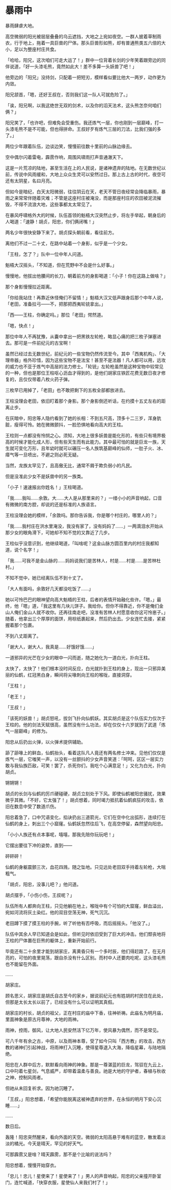 
# 暴雨中

暴雨肆虐大地。

高空微弱的阳光被层层叠叠的乌云遮挡，大地之上宛如夜空。一群人披着草制雨衣，行于地上，拖着一具巨兽的尸体。那头巨兽形如熊，却有普通熊类五六倍的大小，足以为整座村庄共食。

「哈哈，阳兄，这次咱们可走大运了！」群中一位背着长剑的少年笑着跟旁边的同伴说道，「好一头漆毛熊，竟然如此大！差不多算一头妖兽了吧！」

他旁边的「阳兄」没持剑，只配着一把短刃，模样看似要比他大一两岁，动作更为内敛。

阳兄颔首，「嗯，还好王叔在，否则我们这一队人可就危险了。」

「诶，阳兄啊，以我这绝世无双的剑术，以及你的滔天法术，这头熊怎奈何咱们俩？」

阳兄笑了，「也许吧，但难免会受重伤。我还炼气一层，你也刚到一层巅峰，打一头漆毛熊不是不可能，但也得拼命。王叔好歹有炼气三层的刀法，比我们强的多了。」

两位少年跟着队伍，边谈边笑，慢慢前往数十里前的山脉边缘去。 

空中偶尔闪着雷电，霹雳作响，周围风啸雨打声音通澈天下。

这是一片荒凉的陆地，甚至生活在上的人民说，是诸神遗弃的陆地。在无数世纪以前，传说中风雨缓和，大地上众众生灵可以安然过日。那上古上古的时代，夜空可还有太阴星，名曰月亮。

但如今是暗纪，白天太阳微弱，往往阴云在天，老天不管日夜经常会降临暴雨，暴雨之来常常伴随着灾难；不管是这座村庄被淹没，而是那座村庄的农田被泥流摧毁，不得不流浪大地，这些事都太太常见了。

在暴风呼啸格外大的时候，队伍首领的魁梧大汉突然止步，将左手举起，朝身后的人喝道：「速静！胡贞，阳忠，你们俩闭嘴！」

两名少年很快安静下来了。胡贞探头朝前看，看往前方。

离他们不过一二十丈，在路中站着一个身影，似乎是一个少女。

「王柱，怎了？」队中一位中年人问道。

魁梧大汉摇头，「不知道，但在荒野中不会是什么好事。」

慢慢地，他拔出他腰间的长刀，朝着前方的身影喝道：「小子！你在这路上做啥？」

那个身影慢慢拉近距离。

「你给我站住！再靠近休怪俺们不留情！」魁梧大汉又低声跟身后那个中年人说，「老田，准备拉弓——不，把那把西夷轮铳拿出。」

「西——王柱，你确定吗。」那位「老田」愕然道。

「嗯，快点！」

那位中年人不再犹豫，从囊中拿出一把黑铁左轮枪，略显心痛的把三枚子弹塞进去。那可是一件前纪元的古宝啊！

虽然已经过去无数世纪，前纪元的一些宝物仍然传流至今。其中「西夷机构」、「大理帝器」格外珍惜，因为这些宝物不是法宝！甚至不是法器！凡人都可以用，远攻的威力也不亚于炼气中高层的法力修士。「轮铳」左轮枪虽然是这种宝物中较常见的一种，但也是那位王柱呕心沥血才得到的，是他们胡家庄铁匠花费无数日夜才修复的，且仅仅带着八枚火药子弹。

三枚早已用掉了，「老田」也不敢把剩下的五枚全部都放进去。

王柱没理会老田，依旧盯着那个身影。那个身影倒还听话，在约摸十五丈左右的距离止步。

在灰暗中，阳忠等人隐约看到了她的长相：不到五尺高，顶多十二三岁，浑身肮脏，瘦得可怜。她在微微颤抖，一脸恐惧地看向高大的王柱。

王柱则一点都没有怜悯之心。须知，大地上很多妖兽是能化形的，有些只有境界极高的时候才能化成人形，但有些天生而有此能力。其中最可怕的就是巨龙一族，天生就可变化万形，且年幼时就可以碾压一名人族筑基巅峰的仙师，一肚子火、冰、瘴气等一旦喷出，不避之则必死无疑。

当然，龙族太罕见了，且高傲无比，通常不屑于欺负弱小的凡民。

但是没准此少女不是妖兽中的另一族类。

「小子！速速报出你姓名！」王柱喝道。

「我……我叫……余敦。大……大人是从那里来的？」一缕小小的声音响起，口音有微微的南方腔，却说的还是标准的人族语言。

王柱没理会她的模样，「余敦吗。那你告诉我，你是哪个村庄的，哪里人的？」

「我……我村庄在洪水里淹没，我没有家了，没有妈妈了……」一两滴泪水开始从那少女的眼角滑下，可她却不知不觉的又靠近了几步。

王柱似乎没意识到，他继续喝道，「叫啥呢？这金山脉方圆百里内的村庄我都知道，说个名字！」

「我……可我不是金山脉的……妈妈说我们是苦林人，村是……村是……是苦林杜村。」

不知不觉中，她已经离队伍不到十丈了。

「大人有面吗，余敦好几天都没吃饭了……」

她以可怜巴巴的眼神望向高大魁梧的王柱，后者的表情开始融化些许。「嗯，」最终，他「嗯」道，「我这里有几块儿饼子。我给你。但你不得靠近，你不是俺们金山人俺们金山人就不收你。还再往南走吧，没准有苦林人村愿意收你这可怜崽子。」随着，他拿出三个厚厚的面饼，用棕纸裹起来，然后扔出去。少女连忙去接，紧紧握着那个包裹。

不到八丈距离了。

「谢大人，谢大人，我真是……好饿好饿……」

一道邪异的光芒在少女的眼中一闪而逝，随之她化为一道白光，扑向王柱。

太快了，太快了！他们根本没时间反应，白光就扑到王柱的身上，现出一只邪异美丽的仙鹤，红冠黑白身，瞬间将尖喙刺向王柱的喉咙，直接洞穿。

「王柱！」

「老王！」

「王叔！」

「该死的妖兽！」胡贞怒吼，拔剑飞扑向仙鹤妖。其实胡贞是这个队伍实力仅次于王柱的。他的剑法天赋很高，虽然没有什么功法，却在仅仅十六岁就到了武道「炼气一层巅峰」的修为。

阳忠从后扔出火弹，以火弹术提供辅助。

舔了舔喙上的鲜血，仙鹤抬头，看着这队凡人竟还有两名修士冲来。见他们仅仅是炼气一层，它嗤笑一声，以没有一丝颤抖的少女声音笑道：「呵呵，区区一层实力敢与我仙族匹敌，可笑！罢了，杀死你们，我吃个心满意足！」又化为白光，扑向胡贞。

锵锵锵！

胡贞的长剑与仙鹤的厉爪硬碰硬，胡贞立刻处于下风。即使仙鹤被阳忠骚扰，效果微乎其微。「不好，它太强了！」胡贞想着，同时竭力抵抗着仙鹤疯狂的攻击，依旧在数息中受了数道爪伤。

阳忠着急了，口中咒语变化，掐诀扔出三道箭光，它们在空中化出弧形，连续打在仙鹤的身上，刺出三个小窟窿。仙鹤妖忽然往后飞，在高空停留，森然望向阳忠。

「小小人族还有点本事呢，嘻嘻，那我先陪你玩玩吧！」

它摆出要往下冲的姿势，直到——

砰砰砰！

仙鹤的身躯震颤三次，血花四溅，随之坠地。只见远处老田双手持着左轮枪，大喘粗气。

「胡贞，阳忠，没事儿吧？」他问道。

胡贞摆手，「小伤小伤，王叔呢？」

队伍所有人都奔向王柱，只见他躺在地上，喉咙中有个可怕的大窟窿，鲜血溢出，宛如河流将灰土染红。他的双目空荡无神，死气沉沉。

老田蹲下摸了摸王柱的手腕，听了听他有否呼吸，而后摇摇头。「他没了。」

队伍中其余人早已知道会是如此，但听见时依旧受到了巨大的冲击。他们颓丧地将王柱的尸体置在巨熊的躯体上，重新开始前行。

毕竟还有二十余里才能到胡家庄，离黄昏只有一个多时辰，他们得赶路了。在无月亮的，可怕的夜里晃荡，跟自杀没有什么区别。而村中人还要肉吃呢，这头漆毛熊也不能留在外面。

……

胡家庄。

顾名思义，胡家庄是胡氏自古至今的家乡，据说前纪元也有姓胡的村民住在此处，但那是太长太长以前了，已经没有什么可以证明其真假。

胡家庄的村长，胡贞的祖父，正在村庄的庙中下香，往神祈祷。此庙名为明月庙，里面神象是原古月尊神，大地的雨神。

雨神，控雨，御风，让大地人民安然活下亿万年，使风暴为偶然，而不是常见。

可八千年有余之古，中原，以及雨神本尊，受了如今只叫「西方教」的攻击，西方教的诸神们引起神战，将雨神打入沉睡，使得星尊退入大海，降临星幕，与陆地隔绝。

阳忠在人群中后方，默默看向雨神的神象。那是一尊湛蓝的巨龙，驾驭在九云上，口中叼着七星剑，气息威严，却带着温柔与善良。祂是大地的守护者，春植与秋收之神，控制风雨者。

但祂从未回复祈求。因为祂沉睡了。

「王叔，」阳忠想着，「希望你能脱离这被神遗弃的世界，在永恒的明月下安心沉睡……」

……

数日后。

轰隆！阳忠突然醒来，看向外面的天空。微弱的太阳高悬于难有的蓝空，散发着淡淡的橘光。今天是晴天，罕见的好天气。

可那霹雳又是啥？晴天霹雳，那不是个比喻的说法吗？

阳忠想着，慢慢开始穿衣。

「忠儿！忠儿！星使来了！星使来了！」男人的声音响起，阳忠的父亲撞开卧室门，连忙喊道，「快穿衣服，星使仙人来我们村了！」

    